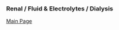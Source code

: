 ### Renal / Fluid & Electrolytes / Dialysis

<a href = "https://tracielin.github.io/PICU_Resources/index"> Main Page </a>
